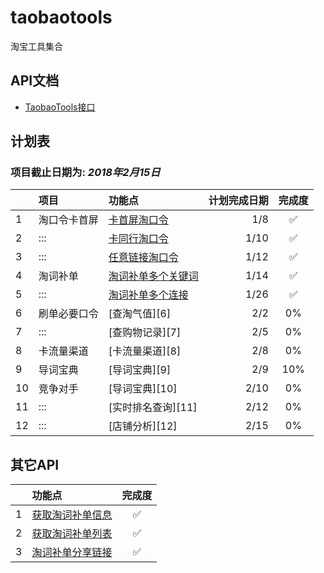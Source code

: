 # taobaotools
淘宝工具集合

## API文档
- [TaobaoTools接口][0]

## 计划表
### 项目截止日期为: _2018年2月15日_

| |项目|功能点|计划完成日期|完成度
|:-|:-|:-|-:|:-:
|1|淘口令卡首屏|[卡首屏淘口令][1]|1/8|:white_check_mark:
|2|:::|[卡同行淘口令][2]|1/10|:white_check_mark:
|3|:::|[任意链接淘口令][3]|1/12|:white_check_mark:
|4|淘词补单|[淘词补单多个关键词][4]|1/14|:white_check_mark:
|5|:::|[淘词补单多个连接][5]|1/26|:white_check_mark:
|6|刷单必要口令|[查淘气值][6]|2/2|0%
|7|:::|[查购物记录][7]|2/5|0%
|8|卡流量渠道|[卡流量渠道][8]|2/8|0%
|9|导词宝典|[导词宝典][9]|2/9|10%
|10|竞争对手|[导词宝典][10]|2/10|0%
|11|:::|[实时排名查询][11]|2/12|0%
|12|:::|[店铺分析][12]|2/15|0%

## 其它API
| |功能点|完成度
|:-|:-|:-:
|1|[获取淘词补单信息][13]|:white_check_mark:
|2|[获取淘词补单列表][14]|:white_check_mark:
|3|[淘词补单分享链接][15]|:white_check_mark:

[0]:https://www.zybuluo.com/Sayming/note/1026884
[1]:https://www.zybuluo.com/Sayming/note/1026884#%E4%B8%80%E5%8D%A1%E9%A6%96%E5%B1%8F%E6%89%8B%E6%9C%BA%E7%AB%AF
[2]:https://www.zybuluo.com/Sayming/note/1026884#%E4%BA%8C%E5%8D%A1%E5%90%8C%E8%A1%8C%E6%B7%98%E5%8F%A3%E4%BB%A4
[3]:https://www.zybuluo.com/Sayming/note/1026884#%E4%B8%89%E4%BB%BB%E6%84%8F%E9%93%BE%E6%8E%A5%E6%B7%98%E5%8F%A3%E4%BB%A4
[4]:https://www.zybuluo.com/Sayming/note/1026884#%E5%9B%9B%E6%B7%98%E8%AF%8D%E8%A1%A5%E5%8D%95%E5%A4%9A%E4%B8%AA%E5%85%B3%E9%94%AE%E8%AF%8D
[5]:https://www.zybuluo.com/Sayming/note/1026884#%E4%BA%94%E6%B7%98%E8%AF%8D%E8%A1%A5%E5%8D%95%E5%A4%9A%E4%B8%AA%E8%BF%9E%E6%8E%A5

[13]:https://www.zybuluo.com/Sayming/note/1026884#%E5%85%AD%E8%8E%B7%E5%8F%96%E6%B7%98%E8%AF%8D%E8%A1%A5%E5%8D%95%E4%BF%A1%E6%81%AF
[14]:https://www.zybuluo.com/Sayming/note/1026884#%E4%B8%83%E8%8E%B7%E5%8F%96%E6%B7%98%E8%AF%8D%E8%A1%A5%E5%8D%95%E5%88%97%E8%A1%A8
[15]:https://www.zybuluo.com/Sayming/note/1026884#%E5%85%AB%E6%B7%98%E8%AF%8D%E8%A1%A5%E5%8D%95%E5%88%86%E4%BA%AB%E9%93%BE%E6%8E%A5
